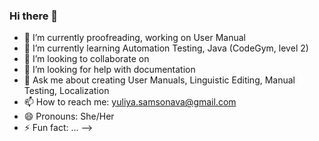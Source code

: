 ### Hi there 👋

- 🔭 I’m currently proofreading, working on User Manual
- 🌱 I’m currently learning Automation Testing, Java (CodeGym, level 2)
- 👯 I’m looking to collaborate on 
- 🤔 I’m looking for help with documentation 
- 💬 Ask me about creating User Manuals, Linguistic Editing, Manual Testing, Localization
- 📫 How to reach me: yuliya.samsonava@gmail.com
- 😄 Pronouns: She/Her
- ⚡ Fun fact: ...
-->
